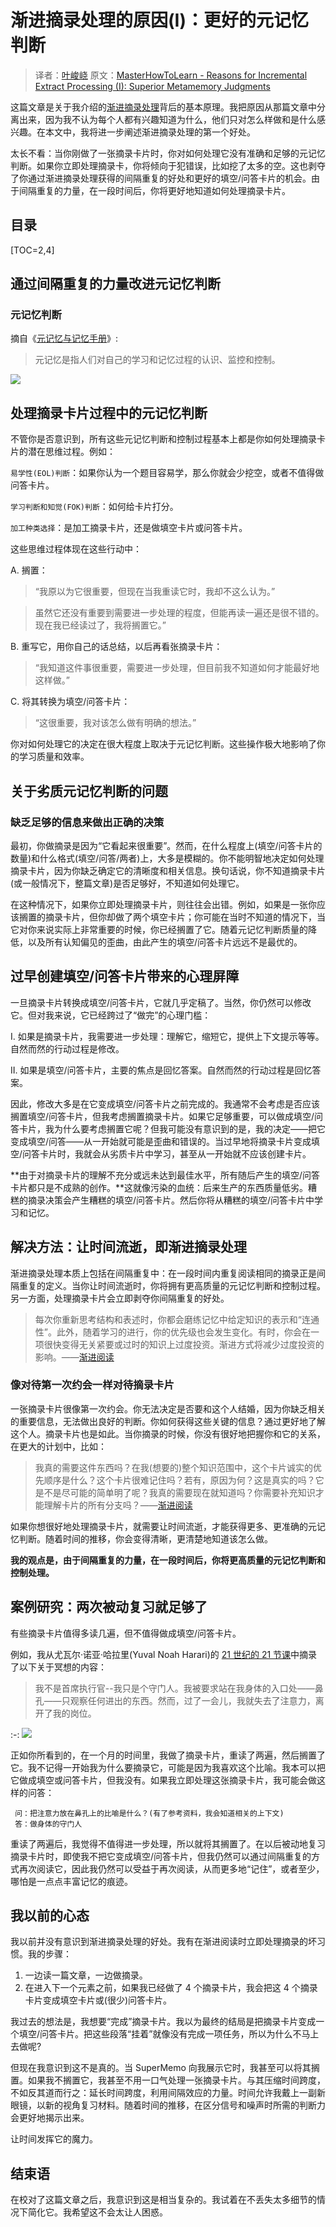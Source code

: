 # 渐进摘录处理的原因(I)：更好的元记忆判断

> 译者：[叶峻峣](https://www.zhihu.com/people/L.M.Sherlock)
> 原文：[MasterHowToLearn - Reasons for Incremental Extract Processing (I): Superior Metamemory Judgments](https://www.masterhowtolearn.com/2019-07-17-reasons-for-incremental-extract-processing/)

这篇文章是关于我介绍的[渐进摘录处理](./2450601)背后的基本原理。我把原因从那篇文章中分离出来，因为我不认为每个人都有兴趣知道为什么，他们只对怎么样做和是什么感兴趣。在本文中，我将进一步阐述渐进摘录处理的第一个好处。

太长不看：当你刚做了一张摘录卡片时，你对如何处理它没有准确和足够的元记忆判断。如果你立即处理摘录卡，你将倾向于犯错误，比如挖了太多的空。这也剥夺了你通过渐进摘录处理获得的间隔重复的好处和更好的填空/问答卡片的机会。由于间隔重复的力量，在一段时间后，你将更好地知道如何处理摘录卡片。

## 目录

[TOC=2,4]

## 通过间隔重复的力量改进元记忆判断

### 元记忆判断

摘自《[元记忆与记忆手册](https://www.amazon.com/Handbook-Metamemory-Memory-John-Dunlosky/dp/0805862145)》:

> 元记忆是指人们对自己的学习和记忆过程的认识、监控和控制。

![](../images/v2-d152308db251123f8ec75beb7b10770d_1440w.jpg)

## 处理**摘录**卡片过程中的元记忆判断


不管你是否意识到，所有这些元记忆判断和控制过程基本上都是你如何处理摘录卡片的潜在思维过程。例如：

`易学性(EOL)判断`：如果你认为一个题目容易学，那么你就会少挖空，或者不值得做问答卡片。

`学习判断和知觉(FOK)判断`：如何给卡片打分。

`加工种类选择`：是加工摘录卡片，还是做填空卡片或问答卡片。

这些思维过程体现在这些行动中：

A. 搁置：

> “我原以为它很重要，但现在当我重读它时，我却不这么认为。”

> 虽然它还没有重要到需要进一步处理的程度，但能再读一遍还是很不错的。现在我已经读过了，我将搁置它。”

B. 重写它，用你自己的话总结，以后再看张摘录卡片：

> “我知道这件事很重要，需要进一步处理，但目前我不知道如何才能最好地这样做。”

C. 将其转换为填空/问答卡片：

> “这很重要，我对该怎么做有明确的想法。”

你对如何处理它的决定在很大程度上取决于元记忆判断。这些操作极大地影响了你的学习质量和效率。

## 关于劣质元记忆判断的问题

### 缺乏足够的信息来做出正确的决策

最初，你做摘录是因为“它看起来很重要”。然而，在什么程度上(填空/问答卡片的数量)和什么格式(填空/问答/两者)上，大多是模糊的。你不能明智地决定如何处理摘录卡片，因为你缺乏确定它的清晰度和相关信息。换句话说，你不知道摘录卡片(或一般情况下，整篇文章)是否足够好，不知道如何处理它。

在这种情况下，如果你立即处理摘录卡片，则往往会出错。例如，如果是一张你应该搁置的摘录卡片，但你却做了两个填空卡片；你可能在当时不知道的情况下，当它对你来说实际上非常重要的时候，你已经搁置了它。随着元记忆判断质量的降低，以及所有认知偏见的歪曲，由此产生的填空/问答卡片远远不是最优的。

## 过早创建填空/问答卡片带来的心理屏障

一旦摘录卡片转换成填空/问答卡片，它就几乎定稿了。当然，你仍然可以修改它。但对我来说，它已经跨过了“做完”的心理门槛：

I. 如果是摘录卡片，我需要进一步处理：理解它，缩短它，提供上下文提示等等。自然而然的行动过程是修改。

II. 如果是填空/问答卡片，主要的焦点是回忆答案。自然而然的行动过程是回忆答案。

因此，修改大多是在它变成填空/问答卡片之前完成的。我通常不会考虑是否应该搁置填空/问答卡片，但我考虑搁置摘录卡片。如果它足够重要，可以做成填空/问答卡片，我为什么要考虑搁置它呢？但我可能没有意识到的是，我的决定——把它变成填空/问答——从一开始就可能是歪曲和错误的。当过早地将摘录卡片变成填空/问答卡片时，我就会从劣质卡片中学习，甚至从一开始就不应该创建卡片。

**由于对摘录卡片的理解不充分或远未达到最佳水平，所有随后产生的填空/问答卡片都只是不成熟的创作。**这就像污染的血统：后来生产的东西质量低劣。糟糕的摘录决策会产生糟糕的填空/问答卡片。然后你将从糟糕的填空/问答卡片中学习和记忆。

## 解决方法：让时间流逝，即渐进**摘录**处理

渐进摘录处理本质上包括在间隔重复中：在一段时间内重复阅读相同的摘录正是间隔重复的定义。当你让时间流逝时，你将拥有更高质量的元记忆判断和控制过程。另一方面，处理摘录卡片会立即剥夺你间隔重复的好处。

> 每次你重新思考结构和表述时，你都会磨练记忆中给定知识的表示和“连通性”。此外，随着学习的进行，你的优先级也会发生变化。有时，你会在一项很快变得无关紧要或过时的知识上过度投资。渐进方式将减少过度投资的影响。——[渐进阅读](https://www.yuque.com/supermemo/wiki/incremental_reading)

### 像对待第一次约会一样对待**摘录**卡片


一张摘录卡片很像第一次约会。你无法决定是否要和这个人结婚，因为你缺乏相关的重要信息，无法做出良好的判断。你如何获得这些关键的信息？通过更好地了解这个人。摘录卡片也是如此。当你摘录的时候，你没有很好地把握你和它的关系，在更大的计划中，比如：

> 我真的需要这件东西吗？在我(想要的)整个知识范围中，这个卡片诚实的优先顺序是什么？这个卡片很难记住吗？若有，原因为何？这是真实的吗？它是不是尽可能的简单明了呢？我真的需要现在就知道吗？你需要补充知识才能理解卡片的所有分支吗？——[渐进阅读](https://www.yuque.com/supermemo/wiki/incremental_reading)

如果你想很好地处理摘录卡片，就需要让时间流逝，才能获得更多、更准确的元记忆判断。随着时间的推移，你会变得清晰，更清楚地知道该怎么做。

**我的观点是，由于间隔重复的力量，在一段时间后，你将更高质量的元记忆判断和控制处理。**

## 案例研究：两次被动复习就足够了


有些摘录卡片值得多读几遍，但不值得做成填空/问答卡片。

例如，我从尤瓦尔·诺亚·哈拉里(Yuval Noah Harari)的 [21 世纪的 21 节课](https://www.amazon.com/Lessons-21st-Century-Yuval-Harari/dp/0525512179)中摘录了以下关于冥想的内容：

> 我不是首席执行官--我只是个守门人。我被要求站在我身体的入口处——鼻孔——只观察任何进出的东西。然而，过了一会儿，我就失去了注意力，离开了我的岗位。

:-: ![](../images/v2-a514d3420727d73c1f330472057a2426_1440w.jpg)

正如你所看到的，在一个月的时间里，我做了摘录卡片，重读了两遍，然后搁置了它。我不记得一开始我为什么要摘录它，可能是因为我喜欢这个比喻。我本可以把它做成填空或问答卡片，但我没有。如果我立即处理这张摘录卡片，我可能会做这样的问答：

~~~text​
 问：把注意力放在鼻孔上的比喻是什么？(有了参考资料，我会知道相关的上下文)
 答：做身体的守门人
~~~

重读了两遍后，我觉得不值得进一步处理，所以就将其搁置了。在以后被动地复习摘录卡片时，即使我不把它变成填空/问答卡片，但我仍然可以通过间隔重复的方式再次阅读它，因此我仍然可以受益于再次阅读，从而更多地“记住”，或者至少，哪怕是一点点丰富记忆的痕迹。

## 我以前的心态

我以前并没有意识到渐进摘录处理的好处。我有在渐进阅读时立即处理摘录的坏习惯。我的步骤：

1.  一边读一篇文章，一边做摘录。
2.  在进入下一个元素之前，如果我已经做了 4 个摘录卡片，我会把这 4 个摘录卡片变成填空卡片或(很少)问答卡片。

我过去的想法是，我想要“完成”摘录卡片。我以为最终的结局是把摘录卡片变成一个填空/问答卡片。把这些段落“挂着”就像没有完成一项任务，所以为什么不马上去做呢?

但现在我意识到这不是真的。当 SuperMemo 向我展示它时，我甚至可以将其搁置。如果我不搁置它，我甚至不用一口气处理一张摘录卡片。与其压缩时间跨度，不如反其道而行之：延长时间跨度，利用间隔效应的力量。时间允许我戴上一副新眼镜，以新的视角复习材料。随着时间的推移，在区分信号和噪声时所需的判断力会更好地揭示出来。

让时间发挥它的魔力。

## 结束语

在校对了这篇文章之后，我意识到这是相当复杂的。我试着在不丢失太多细节的情况下简化它。我希望这不会太让人困惑。